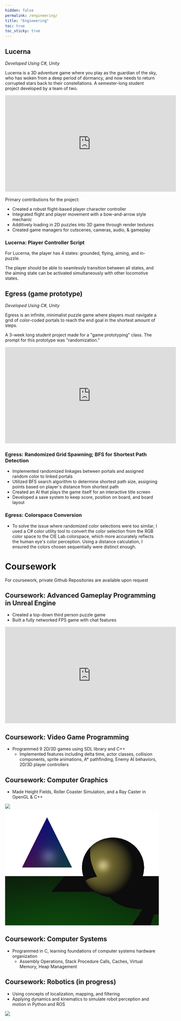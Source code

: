```yaml
---
hidden: false
permalink: /engineering/
title: "Engineering"
toc: true
toc_sticky: true
---
```

<!-- # Engineering -->
## Lucerna
*Developed Using C#, Unity*

<!-- Lucerna is semester-long student project developed by a team of two. I was the primary engineer and game designer on the team and managed the implementation between Wwise and the Unity project. -->

Lucerna is a 3D adventure game where you play as the guardian of the sky, who has woken from a deep period of dormancy, and now needs to return corrupted stars back to their constellations. A semester-long student project developed by a team of two.

<div>
  <iframe width="560" height="315" src="https://www.youtube.com/embed/oo3QrY19f6Y?si=1bgIXnG9hJxtA0WL" title="YouTube video player" frameborder="0" allow="accelerometer; autoplay; clipboard-write; encrypted-media; gyroscope; picture-in-picture; web-share" referrerpolicy="strict-origin-when-cross-origin" allowfullscreen></iframe>
</div>

Primary contributions for the project:
- Created a robust flight-based player character controller 
- Integrated flight and player movement with a bow-and-arrow style mechanic
- Additively loading in 2D puzzles into 3D game through render textures
- Created game managers for cutscenes, cameras, audio, & gameplay

### Lucerna: Player Controller Script
For Lucerna, the player has 4 states: grounded, flying, aiming, and in-puzzle. 

The player should be able to seamlessly transition between all states, and the aiming state can be activated simultaneously with other locomotive states. 

<!-- See the in-progress code [on GitHub](https://github.com/GiaArah/TheLanternCodeSamples/blob/main/PlayerController.cs). -->


## Egress (game prototype)
*Developed Using C#, Unity*

Egress is an infinite, minimalist puzzle game where players must navigate a grid of color-coded portals to reach the end goal in the shortest amount of steps. 

A 3-week long student project made for a "game prototyping" class. The prompt for this prototype was "randomization." 

<div>
    <iframe width="560" height="315" src="https://www.youtube.com/embed/j3vC4bmY0U0?si=FgJ6pjkmBhiPdjFq&amp;start=33" title="YouTube video player" frameborder="0" allow="accelerometer; autoplay; clipboard-write; encrypted-media; gyroscope; picture-in-picture; web-share" referrerpolicy="strict-origin-when-cross-origin" allowfullscreen></iframe>
</div>

### Egress: Randomized Grid Spawning; BFS for Shortest Path Detection
- Implemented randomized linkages between portals and assigned random color to linked portals
- Utilized BFS search algorithm to determine shortest path size, assigning points based on player's distance from shortest path
- Created an AI that plays the game itself for an interactive title screen
- Developed a save system to keep score, position on board, and board layout

### Egress: Colorspace Conversion
- To solve the issue where randomized color selections were too similar, I used a C# color utility tool to convert the color selection from the RGB color space to the CIE Lab colorspace, which more accurately reflects the human eye's color perception. Using a distance calculation, I ensured the colors chosen sequentially were distinct enough.

# Coursework
For coursework, private Github Repositories are available upon request

## Coursework: Advanced Gameplay Programming in Unreal Engine
- Created a top-down third person puzzle game
- Built a fully networked FPS game with chat features

<div>
  <iframe width="560" height="315" src="https://www.youtube.com/embed/veShB-W2XCc?si=ETIXC2rhmmPksLpe" title="YouTube video player" frameborder="0" allow="accelerometer; autoplay; clipboard-write; encrypted-media; gyroscope; picture-in-picture; web-share" referrerpolicy="strict-origin-when-cross-origin" allowfullscreen></iframe>
</div>

## Coursework: Video Game Programming
- Programmed 9 2D/3D games using SDL library and C++
  - Implemented features including delta time, actor classes, collision components, sprite animations, A* pathfinding, Enemy AI behaviors, 2D/3D player controllers


## Coursework: Computer Graphics
- Made Height Fields, Roller Coaster Simulation, and a Ray Caster in OpenGL & C++

<!-- {% include figure image="/assets/gifs/CSCI420_heightmap.gif" caption="heightmap example" %}
{% include figure image="/assets/images/csci420_raycaster.jpg" caption="raycaster example." %} -->
![](/assets/gifs/CSCI420_heightmap.gif)
![](/assets/images/csci420_raycaster.jpg)

## Coursework: Computer Systems
- Programmed in C, learning foundations of computer systems hardware organization
  - Assembly Operations, Stack Procedure Calls, Caches, Virtual Memory, Heap Management

## Coursework: Robotics (in progress)
- Using concepts of localization, mapping, and filtering
- Applying dynamics and kinematics to simulate robot perception and motion in Python and ROS

![](/assets/gifs/CSCI545_sample_01.gif)

<!-- ## Course: Game Engine Development (in progress) -->
